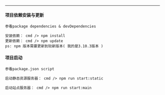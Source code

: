 -----

#### 项目依赖安装与更新

	参看package dependencies & devDependencies

	安装依赖： cmd /> npm install
	更新依赖： cmd /> npm update
	ps: npm 版本需要更新到较新版本( 我的是3.10.3版本 )


#### 项目启动

    参看package.json script

    启动静态资源服务器： cmd /> npm run start:static

	启动站点服务器： cmd /> npm run start:main
